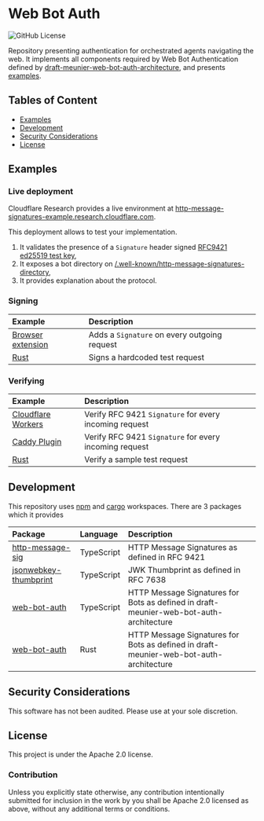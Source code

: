 # Web Bot Auth

![GitHub License](https://img.shields.io/github/license/cloudflareresearch/web-bot-auth)

Repository presenting authentication for orchestrated agents navigating the web.
It implements all components required by Web Bot Authentication defined by [draft-meunier-web-bot-auth-architecture](https://thibmeu.github.io/http-message-signatures-directory/draft-meunier-web-bot-auth-architecture.html), and presents [examples](#examples).

## Tables of Content

- [Examples](#examples)
- [Development](#development)
- [Security Considerations](#security-considerations)
- [License](#license)

## Examples

### Live deployment

Cloudflare Research provides a live environment at [http-message-signatures-example.research.cloudflare.com](https://http-message-signatures-example.research.cloudflare.com/).

This deployment allows to test your implementation.

1. It validates the presence of a `Signature` header signed [RFC9421 ed25519 test key](./examples/rfc9421-keys/ed25519.pem),
2. It exposes a bot directory on [/.well-known/http-message-signatures-directory](https://http-message-signatures-example.research.cloudflare.com/.well-known/http-message-signatures-directory),
3. It provides explanation about the protocol.

### Signing

| Example                                            | Description                                  |
| :------------------------------------------------- | :------------------------------------------- |
| [Browser extension](./examples/browser-extension/) | Adds a `Signature` on every outgoing request |
| [Rust](./examples/rust/)                           | Signs a hardcoded test request               |

### Verifying

| Example                                                | Description                                            |
| :----------------------------------------------------- | :----------------------------------------------------- |
| [Cloudflare Workers](./examples/verification-workers/) | Verify RFC 9421 `Signature` for every incoming request |
| [Caddy Plugin](./examples/caddy-plugin/)               | Verify RFC 9421 `Signature` for every incoming request |
| [Rust](./examples/rust/)                               | Verify a sample test request                           |

## Development

This repository uses [npm](https://docs.npmjs.com/cli/v11/using-npm/workspaces) and [cargo](https://doc.rust-lang.org/book/ch14-03-cargo-workspaces.html) workspaces. There are 3 packages which it provides

| Package                                                    | Language   | Description                                                                            |
| :--------------------------------------------------------- | :--------- | :------------------------------------------------------------------------------------- |
| [http-message-sig](./packages/http-message-sig/)           | TypeScript | HTTP Message Signatures as defined in RFC 9421                                         |
| [jsonwebkey-thumbprint](./packages/jsonwebkey-thumbprint/) | TypeScript | JWK Thumbprint as defined in RFC 7638                                                  |
| [web-bot-auth](./packages/web-bot-auth/)                   | TypeScript | HTTP Message Signatures for Bots as defined in draft-meunier-web-bot-auth-architecture |
| [web-bot-auth](./crates/web-bot-auth/)                     | Rust       | HTTP Message Signatures for Bots as defined in draft-meunier-web-bot-auth-architecture |

## Security Considerations

This software has not been audited. Please use at your sole discretion.

## License

This project is under the Apache 2.0 license.

### Contribution

Unless you explicitly state otherwise, any contribution intentionally submitted for inclusion in the work by you shall be Apache 2.0 licensed as above, without any additional terms or conditions.
